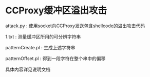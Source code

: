 # CCProxy缓冲区溢出攻击

attack.py : 使用socket向CCProxy发送包含shellcode的溢出攻击代码

1.txt : 测量缓冲区所用的可分辨字符串

patternCreate.pl : 生成上述字符串

patternOffset.pl : 得到一段字符在整个串中的偏移

具体内容详见说明文档
